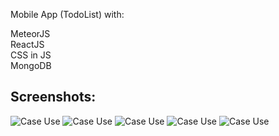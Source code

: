 Mobile App (TodoList) with:

MeteorJS  
ReactJS  
CSS in JS  
MongoDB

## Screenshots: 
![Case Use](./public/images/1.png)
![Case Use](./public/images/2.png)
![Case Use](./public/images/3.png)
![Case Use](./public/images/4.png)
![Case Use](./public/images/5.png)